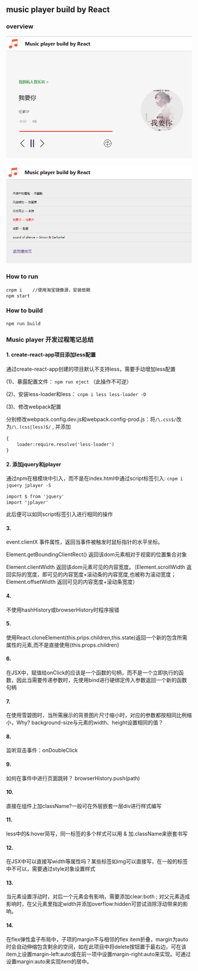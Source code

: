 ## music player build by React

### overview
![player.png](https://github.com/Hfimy/react-musicplayer/blob/master/public/image/player.png?raw=true)

![musicList.png](https://github.com/Hfimy/react-musicplayer/blob/master/public/image/musicList.png?raw=true)

### How to run
```
cnpm i    //使用淘宝镜像源，安装依赖
npm start
```
### How to build
```
npm run build
```
### Music player 开发过程笔记总结

#### 1. create-react-app项目添加less配置

通过create-react-app创建的项目默认不支持less，需要手动增加less配置

(1)、暴露配置文件：
`npm run eject` （此操作不可逆）

(2)、安装less-loader和less：
 `cnpm i less less-loader -D`

(3)、修改webpack配置

分别修改webpack.config.dev.js和webpack.config-prod.js：将`/\.css$/`改为`/\.(css|less)$/` , 并添加
```
{
    loader:require.resolve('less-loader')
}
```

#### 2. 添加jquery和jplayer

通过npm在根模块中引入，而不是在index.html中通过script标签引入: 
`cnpm i jquery jplayer -S`
```
import $ from 'jquery'
import 'jplayer'
```
此后便可以如同script标签引入进行相同的操作

#### 3. 
event.clientX 事件属性，返回当事件被触发时鼠标指针的水平坐标。

Element.getBoundingClientRect() 返回该dom元素相对于视窗的位置集合对象

Element.clientWidth 返回该dom元素可见的内容宽度。（Element.scrollWidth 返回实际的宽度，即可见的内容宽度+滚动条的内容宽度,也被称为滚动宽度；Element.offsetWidth 返回可见的内容宽度+滚动条宽度）

#### 4. 
不使用hashHistory或browserHistory时程序报错

#### 5. 
使用React.cloneElement(this.prips.children,this.state)返回一个新的包含所需属性的元素,而不是直接使用{this.props.children}

#### 6.
在JSX中，赋值给onClick的应该是一个函数的句柄，而不是一个立即执行的函数，因此当需要传递参数时，先使用bind进行硬绑定传入参数返回一个新的函数句柄
#### 7. 
在使用雪碧图时，当所需展示的背景图片尺寸缩小时，对应的参数都按相同比例缩小，Why?  background-size与元素的width、height设置相同的值？

#### 8.
监听双击事件：onDoubleClick

#### 9. 
如何在事件中进行页面跳转？
browserHistory.push(path)

#### 10.
直接在组件上加className?一般可在外层嵌套一层div进行样式编写

#### 11.

less中的&:hover简写，同一标签的多个样式可以用  &  加.className来嵌套书写

#### 12.
在JSX中可以直接写width等属性吗？某些标签如img可以直接写，在一般的标签中不可以，需要通过style对象设置样式


#### 13.
当元素设置浮动时，对后一个元素会有影响，需要添加clear:both ; 对父元素造成影响时，在父元素里指定width并添加overflow:hidden可尝试消除浮动带来的影响。

#### 14.
在flex弹性盒子布局中，子项的margin不与相邻的flex item折叠，margin为auto时会自动伸缩包含剩余的空间，如在此项目中将delete按钮置于最右边，可在该item上设置margin-left:auto或在前一项中设置margin-right:auto来实现。可通过设置margin:auto来实现item的居中。